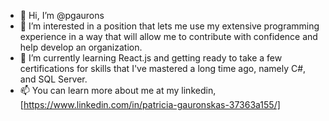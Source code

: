 - 👋 Hi, I’m @pgaurons 
- 👀 I’m interested in a position that lets me use my extensive programming experience in a way that will allow me to contribute with confidence and help develop an organization.
- 🌱 I’m currently learning React.js and getting ready to take a few certifications for skills that I've mastered a long time ago, namely C#, and SQL Server.
- 📫 You can learn more about me at my linkedin, [https://www.linkedin.com/in/patricia-gauronskas-37363a155/]

<!---
pgaurons/pgaurons is a ✨ special ✨ repository because its `README.md` (this file) appears on your GitHub profile.
You can click the Preview link to take a look at your changes.
--->
